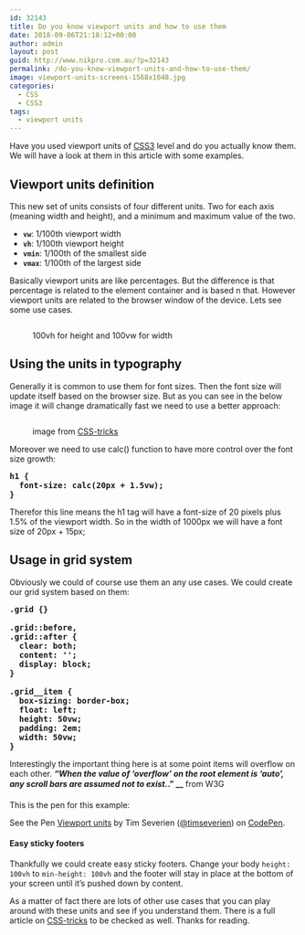 ```yaml
---
id: 32143
title: Do you know viewport units and how to use them
date: 2018-09-06T21:18:12+00:00
author: admin
layout: post
guid: http://www.nikpro.com.au/?p=32143
permalink: /do-you-know-viewport-units-and-how-to-use-them/
image: viewport-units-screens-1568x1048.jpg
categories:
  - CSS
  - CSS3
tags:
  - viewport units
---
```

Have you used viewport units of [CSS3](http://nikpro.com.au/category/css3) level and do you actually know them. We will have a look at them in this article with some examples.

## Viewport units definition

This new set of units consists of four different units. Two for each axis (meaning width and height), and a minimum and maximum value of the two.

  * **`vw`**: 1/100th viewport width
  * **`vh`**: 1/100th viewport height
  * **`vmin`**: 1/100th of the smallest side
  * **`vmax`**: 1/100th of the largest side

Basically viewport units are like percentages. But the difference is that percentage is related to the element container and is based n that. However viewport units are related to the browser window of the device. Lets see some use cases.<figure class="wp-block-image">

<img src="http://www.nikpro.com.auviewport-units.png" alt="" class="wp-image-32145" srcset="http://testgatsby.localviewport-units.png 522w, http://testgatsby.localviewport-units-300x238.png 300w" sizes="(max-width: 522px) 100vw, 522px" /> <figcaption>100vh for height and 100vw for width </figcaption></figure> 

## Using the units in typography

Generally it is common to use them for font sizes. Then the font size will update itself based on the browser size. But as you can see in the below image it will change dramatically fast we need to use a better approach:<figure class="wp-block-image">

<img src="http://www.nikpro.com.aupure-responsive_nvzwrs-1.gif" alt="" class="wp-image-32146" /> <figcaption>image from <a href="https://css-tricks.com/fun-viewport-units/" target="_blank" rel="noopener noreferrer">CSS-tricks</a></figcaption></figure> 

Moreover we need to use calc() function to have more control over the font size growth:

<pre class="wp-block-preformatted"><strong>h1 {
  font-size: calc(20px + 1.5vw);
}</strong></pre>

Therefor this line means the h1 tag will have a font-size of 20 pixels plus 1.5% of the viewport width. So in the width of 1000px we will have a font size of 20px + 15px;

## Usage in grid system

Obviously we could of course use them an any use cases. We could create our grid system based on them:

<pre class="wp-block-preformatted"><strong>.grid {}
    
.grid::before,
.grid::after {
  clear: both;
  content: '';
  display: block;
}
    
.grid__item {
  box-sizing: border-box;
  float: left;
  height: 50vw;
  padding: 2em;
  width: 50vw;
}</strong></pre>

Interestingly the important thing here is at some point items will overflow on each other. **_“When the value of ‘overflow’ on the root element is ‘auto’, any scroll bars are assumed not to exist._.” __** from W3G

This is the pen for this example:

<p data-height="400" data-theme-id="0" data-slug-hash="uhzgo" data-default-tab="css,result" data-user="timseverien" data-pen-title="Viewport units" class="codepen">
  See the Pen <a href="https://codepen.io/timseverien/pen/uhzgo/">Viewport units</a> by Tim Severien (<a href="https://codepen.io/timseverien">@timseverien</a>) on <a href="https://codepen.io">CodePen</a>.
</p>

#### Easy sticky footers

Thankfully we could create easy sticky footers. Change your body `height: 100vh` to `min-height: 100vh` and the footer will stay in place at the bottom of your screen until it&#8217;s pushed down by content.

As a matter of fact there are lots of other use cases that you can play around with these units and see if you understand them. There is a full article on <a href="https://css-tricks.com/fun-viewport-units/" target="_blank" rel="noopener noreferrer">CSS-tricks</a> to be checked as well. Thanks for reading.